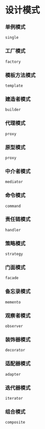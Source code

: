 # 设计模式

### 单例模式
    single
### 工厂模式
    factory
### 模板方法模式
    template
### 建造者模式
    builder
### 代理模式
    proxy
### 原型模式
    proxy
### 中介者模式
    mediator
### 命令模式
    command
### 责任链模式
    handler
### 策略模式
    strategy
### 门面模式
    facade
### 备忘录模式
    memento
### 观察者模式
    observer
### 装饰器模式
    decorator
### 适配器模式
    adapter
### 迭代器模式
    iterator
### 组合模式
    composite
    
    
    
    
    
    
    
    
    
    
    